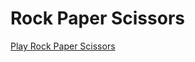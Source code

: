 # Rock Paper Scissors
<a href="https://dray-snmln.github.io/rock-paper-scissors/">Play Rock Paper Scissors</a>
